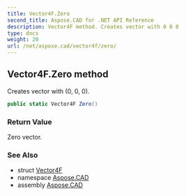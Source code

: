 ```yaml
---
title: Vector4F.Zero
second_title: Aspose.CAD for .NET API Reference
description: Vector4F method. Creates vector with 0 0 0
type: docs
weight: 20
url: /net/aspose.cad/vector4f/zero/
---
```

## Vector4F.Zero method

Creates vector with (0, 0, 0).

```csharp
public static Vector4F Zero()
```

### Return Value

Zero vector.

### See Also

* struct [Vector4F](../)
* namespace [Aspose.CAD](../../../aspose.cad/)
* assembly [Aspose.CAD](../../../)


